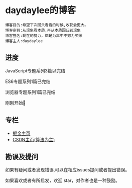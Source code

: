 # daydaylee的博客

```
博客目的:希望下次回头看看的时候,收获会更大。
博客宗旨:从现象看本质,再从本质回归到现象
博客签名:现在的努力，都是为高中不努力买账
博客主人:daydaylee
```

## 进度

JavaScript专题系列3篇以完结

ES6专题系列1篇已完结

浏览器专题系列1篇已完结

刚刚开始🤭

## 专栏

- [掘金主页](https://juejin.im/user/5ef326ab6fb9a07ebe237664)
- [CSDN主页(算法为主)](https://blog.csdn.net/qq_43127921)



## 勘误及提问

如果有疑问或者发现错误,可以在相应issues提问或者提出错误。

如果喜欢或者有所启发，欢迎 star，对作者也是一种鼓励。